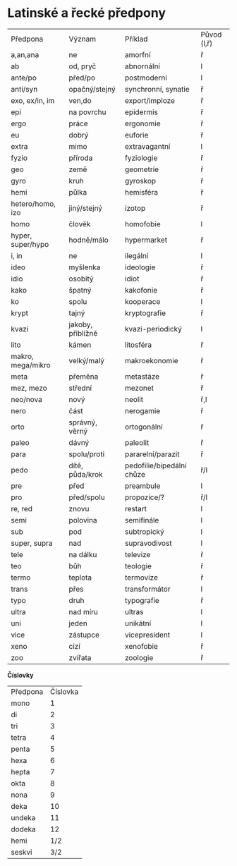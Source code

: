 # Latinské a řecké předpony

|     |     |     |     |
| --- | --- | --- | --- |
| Předpona | Význam | Příklad | Původ (l,ř) |
| a,an,ana | ne  | amorfní | ř   |
| ab  | od, pryč | abnornální | l   |
| ante/po | před/po | postmoderní | l   |
| anti/syn | opačný/stejný | synchronní, synatie | ř   |
| exo, ex/in, im | ven,do | export/imploze | ř   |
| epi | na povrchu | epidermis | ř   |
| ergo | práce | ergonomie | ř   |
| eu  | dobrý | euforie | ř   |
| extra | mimo | extravagantní | l   |
| fyzio | příroda | fyziologie | ř   |
| geo | země | geometrie | ř   |
| gyro | kruh | gyroskop | ř   |
| hemi | půlka | hemisféra | ř   |
| hetero/homo, izo | jiný/stejný | izotop | ř   |
| homo | člověk | homofobie | l   |
| hyper, super/hypo | hodně/málo | hypermarket | ř   |
| i, in | ne  | ilegální | l   |
| ideo | myšlenka | ideologie | ř   |
| idio | osobitý | idiot | ř   |
| kako | špatný | kakofonie | ř   |
| ko  | spolu | kooperace | l   |
| krypt | tajný | kryptografie | ř   |
| kvazi | jakoby, přibližně | kvazi-periodický | l   |
| lito | kámen | litosféra | ř   |
| makro, mega/mikro | velký/malý | makroekonomie | ř   |
| meta | přeměna | metastáze | ř   |
| mez, mezo | střední | mezonet | ř   |
| neo/nova | nový | neolit | ř,l |
| nero | část | nerogamie | ř   |
| orto | správný, věrný | ortogonální | ř   |
| paleo | dávný | paleolit | ř   |
| para | spolu/proti | pararelní/parazit | ř   |
| pedo | dítě, půda/krok | pedofilie/bipedální chůze | ř/l |
| pre | před | preambule | l   |
| pro | před/spolu | propozice/? | ř/l |
| re, red | znovu | restart | l   |
| semi | polovina | semifinále | l   |
| sub | pod | subtropický | l   |
| super, supra | nad | supravodivost | l   |
| tele | na dálku | televize | ř   |
| teo | bůh | teologie | ř   |
| termo | teplota | termovize | ř   |
| trans | přes | transformátor | l   |
| typo | druh | typografie | ř   |
| ultra | nad míru | ultras | l   |
| uni | jeden | unikátní | l   |
| vice | zástupce | vicepresident | l   |
| xeno | cizí | xenofobie | ř   |
| zoo | zvířata | zoologie | ř   |

**Číslovky**

|     |     |
| --- | --- |
| Předpona | Číslovka |
| mono | 1   |
| di  | 2   |
| tri | 3   |
| tetra | 4   |
| penta | 5   |
| hexa | 6   |
| hepta | 7   |
| okta | 8   |
| nona | 9   |
| deka | 10  |
| undeka | 11  |
| dodeka | 12  |
| hemi | 1/2 |
| seskvi | 3/2 |
